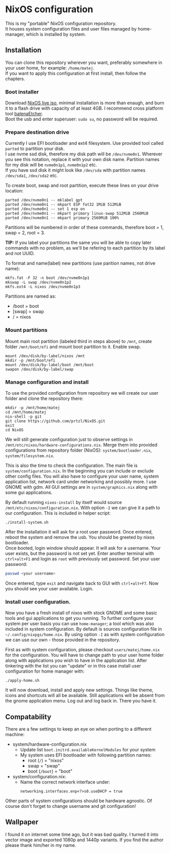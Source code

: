 # NixOS configuration

This is my "portable" NixOS configuration repository.  
It houses system configuration files and user files managed by home-manager, which is installed by system. 

## Installation

You can clone this repository wherever you want, preferably somewhere in your user home, for example: `/home/matej`.  
If you want to apply this configuration at first install, then follow the chapters.

### Boot installer

Download [NixOS live iso](https://nixos.org/download.html), minimal installation is more than enaugh, and burn it to a flash drive with capacity of at least 4GB. I recommend cross platform tool [balenaEtcher](https://www.balena.io/etcher/).  
Boot the usb and enter superuser: `sudo su`, no password will be required.

### Prepare destination drive

Currently I use EFI bootloader and ext4 filesystem. Use provided tool called `parted` to partition your disk.  
I use nvme ssd disk, therefore my disk path will be `/dev/nvme0n1`. Wherever you see this notation, replace it with your own disk name. Partition names for my disk will be `nvme0n1p1`, `nvme0n1p2` etc.  
If you have ssd disk it might look like `/dev/sda` with partition names `/dev/sda1`, `/dev/sda2` etc.  

To create boot, swap and root partition, execute these lines on your drive location:
```shell
parted /dev/nvme0n1 -- mklabel gpt
parted /dev/nvme0n1 -- mkpart ESP fat32 1MiB 512MiB
parted /dev/nvme0n1 -- set 1 esp on
parted /dev/nvme0n1 -- mkpart primary linux-swap 512MiB 2560MiB
parted /dev/nvme0n1 -- mkpart primary 2560MiB 100%
```
Partitions will be numbered in order of these commands, therefore boot = 1, swap = 2, root = 3.  

**TIP:** If you label your partitions the same you will be able to copy later commands with no problem, as we'll be refering to each partition by its label and not UUID.

To format and name(label) new partitions (use parition names, not drive name):
```shell
mkfs.fat -F 32 -n boot /dev/nvme0n1p1
mkswap -L swap /dev/nvme0n1p2
mkfs.ext4 -L nixos /dev/nvme0n1p3
```
Partitions are named as:
* /boot = boot
* [swap] = swap
* / = nixos

### Mount partitions

Mount main root partition (labeled third in steps above) to `/mnt`, create folder `/mnt/boot/efi` and mount boot partition to it. Enable swap.
```shell
mount /dev/disk/by-label/nixos /mnt
mkdir -p /mnt/boot/efi
mount /dev/disk/by-label/boot /mnt/boot
swapon /dev/disk/by-label/swap
```

### Manage configuration and install

To use the provided configuration from repository we will create our user folder and clone the repository there:
```shell
mkdir -p /mnt/home/matej
cd /mnt/home/matej
nix-shell -p git
git clone https://github.com/prtzl/NixOS.git
exit
cd NixOS
```

We will still generate configuration just to observe settings in `/mnt/etc/nixos/hardware-configurations.nix`. Merge them into provided configurations from repository folder (NixOS): `system/bootloader.nix`, `system/filesystem.nix`.  

This is also the time to check the configuration. The main file is `system/configuration.nix`. In the beginning you can include or exclude other config files. You will also have to configure your user name, system application list, network card under networking and possibly more. I use GNOME with gdm. All GUI settings are in `system/graphics.nix` along with some gui applications.   

By default running `nixos-install` by itself would source `/mnt/etc/nixos/configuration.nix`. With option `-I` we can give it a path to our configuration. This is included in helper script:
```shell
./install-system.sh
```
After the installation it will ask for a root user password. Once entered, reboot the system and remove the usb. You should be greeted by nixos bootloader.  
Once booted, login window should appear. It will ask for a username. Your user exists, but the password is not set yet. Enter another terminal with `ctrl+alt+F1` and login as `root` with previously set password. Set your user password:
```bash
passwd <your username>
```
Once entered, type `exit` and navigate back to GUI with `ctrl+alt+F7`. Now you should see your user available. Login.

### Install user configuration.

Now you have a fresh install of nixos with stock GNOME and some basic tools and gui applications to get you running. To further configure your system per user basis you can use `home-manager`; a tool which was also included in system configuration. By default is sources configuration file in `~/.config/nixpgs/home.nix`. By using option `-I` as with system configuration we can use our own - those provided in the repository.  

First as with system configuration, please checkout `users/matej/home.nix` for the configuration. You will have to change path to your user home folder along with applications you wish to have in the application list.
After tinkering with the list you can "update" or in this case install user configuration for home manager with:
```shell
./apply-home.sh
```

It will now download, install and apply new settings. Things like theme, icons and shortcuts will all be available. Still applications will be absent from the gnome application menu. Log out and log back in. There you have it.

## Compatability

There are a few settings to keep an eye on when porting to a different machine: 
* system/hardware-configuration.nix
    * Update list `boot.initrd.availableKernelModules` for your system
    * My system uses EFI bootloader with following partition names:
        * root (`/`) = "nixos"
        * swap = "swap"
        * boot (`/boot`) = "boot"
* system/configuration.nix: 
    * Name the correct network interface under:  
        ```
        networking.interfaces.enp<?>s0.useDHCP = true
        ```

Other parts of system configurations should be hardware agnostic. Of course don't forget to change username and git configuration!

## Wallpaper

I found it on internet some time ago, but it was bad quality. I turned it into vector image and exported 1080p and 1440p variants. If you find the author please thank him/her in my name.
